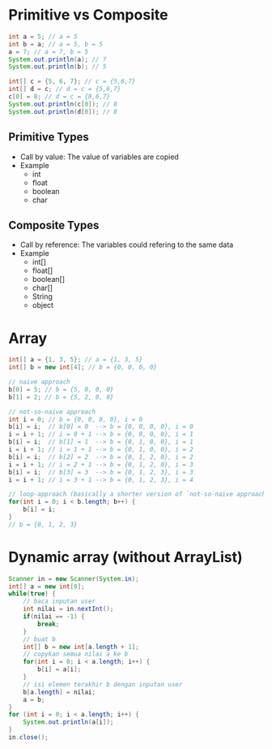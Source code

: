 # Primitive vs Composite
```java
int a = 5; // a = 5
int b = a; // a = 5, b = 5
a = 7; // a = 7, b = 5
System.out.println(a); // 7
System.out.println(b); // 5

int[] c = {5, 6, 7}; // c = {5,6,7}
int[] d = c; // d = c = {5,6,7}
c[0] = 8; // d = c = {8,6,7}
System.out.println(c[0]); // 8
System.out.println(d[0]); // 8
```

## Primitive Types
* Call by value: The value of variables are copied
* Example
    * int
    * float
    * boolean
    * char

## Composite Types
* Call by reference: The variables could refering to the same data
* Example
    * int[]
    * float[]
    * boolean[]
    * char[]
    * String
    * object

# Array

```java
int[] a = {1, 3, 5}; // a = {1, 3, 5}
int[] b = new int[4]; // b = {0, 0, 0, 0}

// naive approach
b[0] = 5; // b = {5, 0, 0, 0}
b[1] = 2; // b = {5, 2, 0, 0}

// not-so-naive approach
int i = 0; // b = {0, 0, 0, 0}, i = 0
b[i] = i;  // b[0] = 0  --> b = {0, 0, 0, 0}, i = 0
i = i + 1; // i = 0 + 1 --> b = {0, 0, 0, 0}, i = 1
b[i] = i;  // b[1] = 1  --> b = {0, 1, 0, 0}, i = 1
i = i + 1; // i = 1 + 1 --> b = {0, 1, 0, 0}, i = 2
b[i] = i;  // b[2] = 2  --> b = {0, 1, 2, 0}, i = 2
i = i + 1; // i = 2 + 1 --> b = {0, 1, 2, 0}, i = 3
b[i] = i;  // b[3] = 3  --> b = {0, 1, 2, 3}, i = 3
i = i + 1; // i = 3 + 1 --> b = {0, 1, 2, 3}, i = 4

// loop-approach (basically a shorter version of `not-so-naive approach`)
for(int i = 0; i < b.length; b++) {
    b[i] = i;
}
// b = {0, 1, 2, 3}
```

# Dynamic array (without ArrayList)

```java
Scanner in = new Scanner(System.in);
int[] a = new int[0];
while(true) {
    // baca inputan user
    int nilai = in.nextInt();
    if(nilai == -1) {
        break;
    }
    // buat b
    int[] b = new int[a.length + 1];
    // copykan semua nilai a ke b
    for(int i = 0; i < a.length; i++) {
        b[i] = a[i];
    }
    // isi elemen terakhir b dengan inputan user
    b[a.length] = nilai;
    a = b;
}
for (int i = 0; i < a.length; i++) {
    System.out.println(a[i]);
}
in.close();
```

